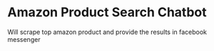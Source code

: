 # Amazon Product Search Chatbot
Will scrape top amazon product and provide the results in facebook messenger
